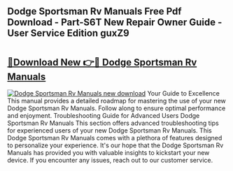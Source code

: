 ## Dodge Sportsman Rv Manuals Free Pdf Download - Part-S6T New Repair Owner Guide - User Service Edition guxZ9

# <h2><a href="http://bc68525.oget.top/?id=Dodge+Sportsman+Rv+Manuals">🔗Download New 👉🔴 Dodge Sportsman Rv Manuals</a></h2>

[![Dodge Sportsman Rv Manuals new download](https://i.imgur.com/5g1atiW.png)](http://bc68525.oget.top/?id=Dodge+Sportsman+Rv+Manuals)
Your Guide to Excellence This manual provides a detailed roadmap for mastering the use of your new Dodge Sportsman Rv Manuals. Follow along to ensure optimal performance and enjoyment. Troubleshooting Guide for Advanced Users Dodge Sportsman Rv Manuals This section offers advanced troubleshooting tips for experienced users of your new Dodge Sportsman Rv Manuals. This Dodge Sportsman Rv Manuals comes with a plethora of features designed to personalize your experience. It's our hope that the Dodge Sportsman Rv Manuals has provided you with valuable insights to kickstart your new device. If you encounter any issues, reach out to our customer service.
